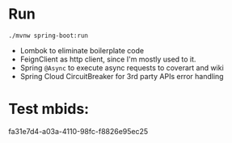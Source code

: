 # Run
`./mvnw spring-boot:run`


- Lombok to eliminate boilerplate code
- FeignClient as http client, since I'm mostly used to it.
- Spring `@Async` to execute async requests to coverart and wiki
- Spring Cloud CircuitBreaker for 3rd party APIs error handling

# Test mbids:

fa31e7d4-a03a-4110-98fc-f8826e95ec25

